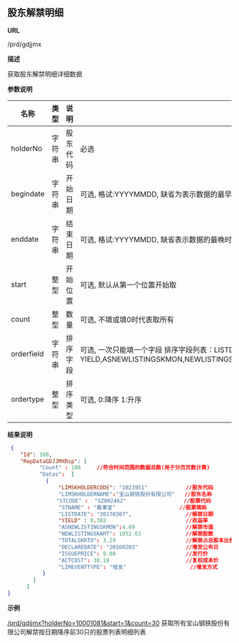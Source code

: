 
## 股东解禁明细

**URL**

/prd/gdjjmx

**描述**

获取股东解禁明细详细数据

**参数说明**


|名称|类型|说明|备注|缺省|
| -------- | -------- | -------- | -------- | -------- |
|holderNo|字符串|股东代码|必选
|begindate|字符串|开始日期|可选, 格试:YYYYMMDD, 缺省为表示数据的最早时间
|enddate|字符串|结束日期|可选, 格试:YYYYMMDD, 缺省表示数据的最晚时间
|start|整型|开始位置|可选, 默认从第一个位置开始取|0
|count|整型|数量|可选, 不填或填0时代表取所有|0
|orderfield|字符串|排序字段|可选, 一次只能填一个字段 排序字段列表：LISTDATE, YIELD,ASNEWLISTINGSKMON,NEWLISTINGSKAMT,TOTALSKRTO,DECLAREDATE,ISSUEPRICE,ACTCOST|LISTDATE
|ordertype|整型|排序类型|可选, 0:降序 1:升序|0



**结果说明**

```json
 {
    "Id": 160,
    "RepDataGDJJMXRsp": [
          "Count" : 100     //符合时间范围的数据总数(用于分页页数计算)
          "Datas":  [ 
            {
                "LIMSKHOLDERCODE": "1023951"  			//股东代码
                "LIMSKHOLDERNAME":"宝山钢铁股份有限公司"   //股东名称
　　　　　		"STCODE" :  "SZ002462"        			//股票代码
                "STNAME" : "嘉事堂"              		//股票简称
                "LISTDATE": "20170307",        			//解禁日期
                "YIELD" : 0.382                       	//收益率
                "ASNEWLISTINGSKMON":4.89      			//解禁市值
                "NEWLISTINGSKAMT": 1052.63    			//解禁股数
                "TOTALSKRTO": 3.29    					//解禁占总股本比例
                "DECLAREDATE": "20160203"     			//增发公布日
                "ISSUEPRICE": 9.08            			//发行价
                "ACTCOST": 38.18    					//复权成本价
                "LIMEVENTTYPE": "增发"    				//增发方式
           }
        ]
      ]
}
```

**示例**

[/prd/gdjjmx?holderNo=10001081&start=1&count=30]($APIHOST$/prd/gdjjmx?holderNo=10001081&start=1&count=30)
获取所有宝山钢铁股份有限公司解禁按日期降序前30只的股票列表明细列表

